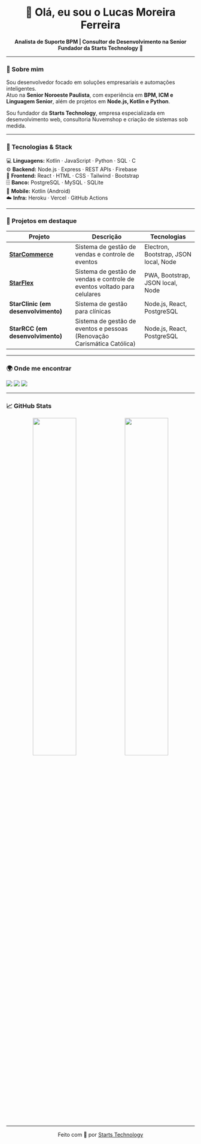 <h1 align="center">👋 Olá, eu sou o Lucas Moreira Ferreira</h1>

<p align="center">
  <b>Analista de Suporte BPM | Consultor de Desenvolvimento na Senior</b><br>
  <b>Fundador da Starts Technology</b> 🚀
</p>

---

### 💼 Sobre mim
Sou desenvolvedor focado em soluções empresariais e automações inteligentes.  
Atuo na **Senior Noroeste Paulista**, com experiência em **BPM, ICM e Linguagem Senior**, além de projetos em **Node.js, Kotlin e Python**.  

Sou fundador da **Starts Technology**, empresa especializada em desenvolvimento web, consultoria Nuvemshop e criação de sistemas sob medida.

---

### 🧠 Tecnologias & Stack
💻 **Linguagens:** Kotlin · JavaScript · Python · SQL · C  
⚙️ **Backend:** Node.js · Express · REST APIs · Firebase  
🎨 **Frontend:** React · HTML · CSS · Tailwind · Bootstrap  
🗄️ **Banco:** PostgreSQL · MySQL · SQLite  
📱 **Mobile:** Kotlin (Android)  
☁️ **Infra:** Heroku · Vercel · GitHub Actions  

---

### 🚀 Projetos em destaque

| Projeto | Descrição | Tecnologias |
|----------|------------|--------------|
| **[StarCommerce](###)** | Sistema de gestão de vendas e controle de eventos | Electron, Bootstrap, JSON local, Node |
| **[StarFlex](###)** | Sistema de gestão de vendas e controle de eventos voltado para celulares | PWA, Bootstrap, JSON local, Node |
| **StarClinic (em desenvolvimento)** | Sistema de gestão para clínicas | Node.js, React, PostgreSQL |
| **StarRCC (em desenvolvimento)** | Sistema de gestão de eventos e pessoas (Renovação Carismática Católica) | Node.js, React, PostgreSQL |

---

### 🌍 Onde me encontrar

<p align="left">
  <a href="mailto:lucas@startstechnology.com.br"><img src="https://img.shields.io/badge/Email-lucas@startstechnology.com.br-red?style=for-the-badge&logo=gmail"></a>
  <a href="https://www.linkedin.com/in/lucasmoreiraferreira"><img src="https://img.shields.io/badge/LinkedIn-Lucas%20Moreira%20Ferreira-blue?style=for-the-badge&logo=linkedin"></a>
  <a href="https://startstechnology.com.br"><img src="https://img.shields.io/badge/Site-startstechnology.com.br-black?style=for-the-badge&logo=firefox"></a>
</p>

---

### 📈 GitHub Stats

<p align="center">
  <img width="48%" src="https://github-readme-stats.vercel.app/api?username=LucasMoreiraFerreira&show_icons=true&theme=tokyonight" />
  <img width="48%" src="https://github-readme-streak-stats.herokuapp.com/?user=LucasMoreiraFerreira&theme=tokyonight" />
</p>

---

<p align="center">
  Feito com 💙 por <a href="https://startstechnology.com.br">Starts Technology</a>
</p>
